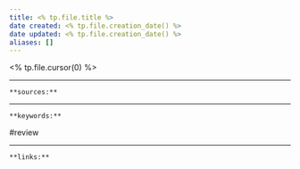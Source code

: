 ```yaml
---
title: <% tp.file.title %>
date created: <% tp.file.creation_date() %>
date updated: <% tp.file.creation_date() %>
aliases: []
---
```


<% tp.file.cursor(0) %>


---
`**sources:**`

---
`**keywords:**`

#review 

---
`**links:**`


